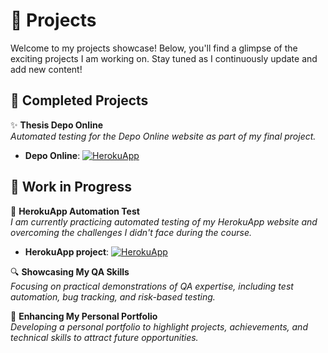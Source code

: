 # 🚀 Projects

Welcome to my projects showcase! Below, you'll find a glimpse of the exciting projects I am working on. Stay tuned as I continuously update and add new content!

## 🎉 Completed Projects

✨ **Thesis Depo Online**  
_Automated testing for the Depo Online website as part of my final project._
- **Depo Online**: [![HerokuApp](https://img.shields.io/badge/DepoOnline-Automation-red)](https://github.com/NerkaKiss/herokuapp_automation)

## 📌 Work in Progress

🔧 **HerokuApp Automation Test**  
_I am currently practicing automated testing of my HerokuApp website and overcoming the challenges I didn't face during the course._
- **HerokuApp project**: [![HerokuApp](https://img.shields.io/badge/HerokuApp-Automation-blue)](https://github.com/NerkaKiss/Baigiamasis_darbas)

🔍 **Showcasing My QA Skills**  
_Focusing on practical demonstrations of QA expertise, including test automation, bug tracking, and risk-based testing._

🚀 **Enhancing My Personal Portfolio**  
_Developing a personal portfolio to highlight projects, achievements, and technical skills to attract future opportunities._
